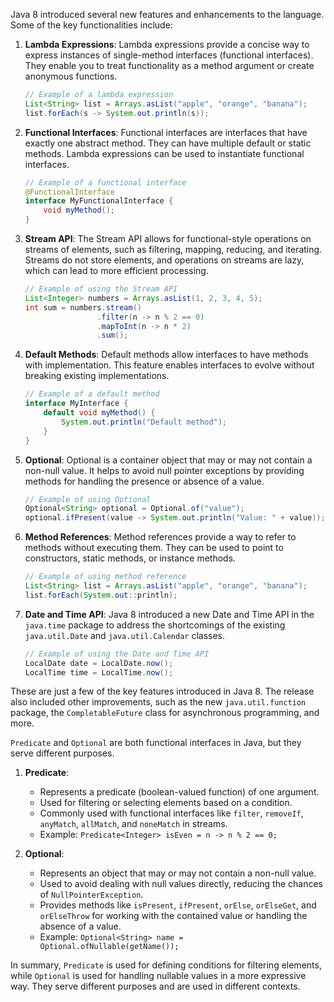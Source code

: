 Java 8 introduced several new features and enhancements to the language. Some of the key functionalities include:

1. **Lambda Expressions**: Lambda expressions provide a concise way to express instances of single-method interfaces (functional interfaces). They enable you to treat functionality as a method argument or create anonymous functions.

   ```java
   // Example of a lambda expression
   List<String> list = Arrays.asList("apple", "orange", "banana");
   list.forEach(s -> System.out.println(s));
   ```

2. **Functional Interfaces**: Functional interfaces are interfaces that have exactly one abstract method. They can have multiple default or static methods. Lambda expressions can be used to instantiate functional interfaces.

   ```java
   // Example of a functional interface
   @FunctionalInterface
   interface MyFunctionalInterface {
       void myMethod();
   }
   ```

3. **Stream API**: The Stream API allows for functional-style operations on streams of elements, such as filtering, mapping, reducing, and iterating. Streams do not store elements, and operations on streams are lazy, which can lead to more efficient processing.

   ```java
   // Example of using the Stream API
   List<Integer> numbers = Arrays.asList(1, 2, 3, 4, 5);
   int sum = numbers.stream()
                   .filter(n -> n % 2 == 0)
                   .mapToInt(n -> n * 2)
                   .sum();
   ```

4. **Default Methods**: Default methods allow interfaces to have methods with implementation. This feature enables interfaces to evolve without breaking existing implementations.

   ```java
   // Example of a default method
   interface MyInterface {
       default void myMethod() {
           System.out.println("Default method");
       }
   }
   ```

5. **Optional**: Optional is a container object that may or may not contain a non-null value. It helps to avoid null pointer exceptions by providing methods for handling the presence or absence of a value.

   ```java
   // Example of using Optional
   Optional<String> optional = Optional.of("value");
   optional.ifPresent(value -> System.out.println("Value: " + value));
   ```

6. **Method References**: Method references provide a way to refer to methods without executing them. They can be used to point to constructors, static methods, or instance methods.

   ```java
   // Example of using method reference
   List<String> list = Arrays.asList("apple", "orange", "banana");
   list.forEach(System.out::println);
   ```

7. **Date and Time API**: Java 8 introduced a new Date and Time API in the `java.time` package to address the shortcomings of the existing `java.util.Date` and `java.util.Calendar` classes.

   ```java
   // Example of using the Date and Time API
   LocalDate date = LocalDate.now();
   LocalTime time = LocalTime.now();
   ```

These are just a few of the key features introduced in Java 8. The release also included other improvements, such as the new `java.util.function` package, the `CompletableFuture` class for asynchronous programming, and more.

`Predicate` and `Optional` are both functional interfaces in Java, but they serve different purposes.

1. **Predicate**:
   - Represents a predicate (boolean-valued function) of one argument.
   - Used for filtering or selecting elements based on a condition.
   - Commonly used with functional interfaces like `filter`, `removeIf`, `anyMatch`, `allMatch`, and `noneMatch` in streams.
   - Example: `Predicate<Integer> isEven = n -> n % 2 == 0;`

2. **Optional**:
   - Represents an object that may or may not contain a non-null value.
   - Used to avoid dealing with null values directly, reducing the chances of `NullPointerException`.
   - Provides methods like `isPresent`, `ifPresent`, `orElse`, `orElseGet`, and `orElseThrow` for working with the contained value or handling the absence of a value.
   - Example: `Optional<String> name = Optional.ofNullable(getName());`

In summary, `Predicate` is used for defining conditions for filtering elements, while `Optional` is used for handling nullable values in a more expressive way. They serve different purposes and are used in different contexts.
